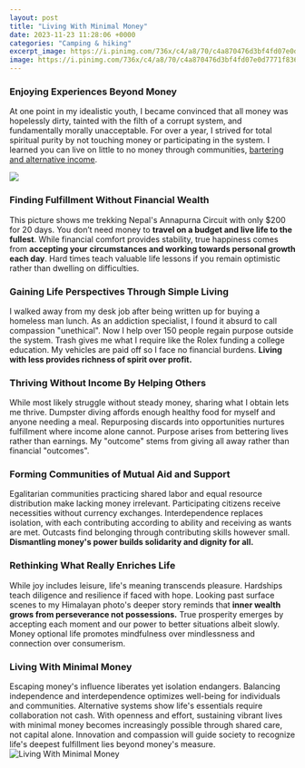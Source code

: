 ```yaml
---
layout: post
title: "Living With Minimal Money"
date: 2023-11-23 11:28:06 +0000
categories: "Camping & hiking"
excerpt_image: https://i.pinimg.com/736x/c4/a8/70/c4a870476d3bf4fd07e0d7771f836d9a.jpg
image: https://i.pinimg.com/736x/c4/a8/70/c4a870476d3bf4fd07e0d7771f836d9a.jpg
---
```


### Enjoying Experiences Beyond Money
At one point in my idealistic youth, I became convinced that all money was hopelessly dirty, tainted with the filth of a corrupt system, and fundamentally morally unacceptable. For over a year, I strived for total spiritual purity by not touching money or participating in the system. I learned you can live on little to no money through communities, [bartering and alternative income](https://fistore.mysenprints.com/collection/achenbach). 

![](https://greenwithless.com/wp-content/uploads/2020/10/amazing-ways-minimalism-helps-you-save-money.jpg)
### Finding Fulfillment Without Financial Wealth
This picture shows me trekking Nepal's Annapurna Circuit with only $200 for 20 days. You don’t need money to **travel on a budget and live life to the fullest**. While financial comfort provides stability, true happiness comes from **accepting your circumstances and working towards personal growth each day**. Hard times teach valuable life lessons if you remain optimistic rather than dwelling on difficulties.
### Gaining Life Perspectives Through Simple Living 
I walked away from my desk job after being written up for buying a homeless man lunch. As an addiction specialist, I found it absurd to call compassion "unethical". Now I help over 150 people regain purpose outside the system. Trash gives me what I require like the Rolex funding a college education. My vehicles are paid off so I face no financial burdens. **Living with less provides richness of spirit over profit.** 
### Thriving Without Income By Helping Others
While most likely struggle without steady money, sharing what I obtain lets me thrive. Dumpster diving affords enough healthy food for myself and anyone needing a meal. Repurposing discards into opportunities nurtures fulfillment where income alone cannot. Purpose arises from bettering lives rather than earnings. My "outcome" stems from giving all away rather than financial "outcomes".
### Forming Communities of Mutual Aid and Support  
Egalitarian communities practicing shared labor and equal resource distribution make lacking money irrelevant. Participating citizens receive necessities without currency exchanges. Interdependence replaces isolation, with each contributing according to ability and receiving as wants are met. Outcasts find belonging through contributing skills however small. **Dismantling money's power builds solidarity and dignity for all.**
### Rethinking What Really Enriches Life
While joy includes leisure, life's meaning transcends pleasure. Hardships teach diligence and resilience if faced with hope. Looking past surface scenes to my Himalayan photo's deeper story reminds that **inner wealth grows from perseverance not possessions.** True prosperity emerges by accepting each moment and our power to better situations albeit slowly. Money optional life promotes mindfulness over mindlessness and connection over consumerism.
### Living With Minimal Money
Escaping money's influence liberates yet isolation endangers. Balancing independence and interdependence optimizes well-being for individuals and communities. Alternative systems show life's essentials require collaboration not cash. With openness and effort, sustaining vibrant lives with minimal money becomes increasingly possible through shared care, not capital alone. Innovation and compassion will guide society to recognize life's deepest fulfillment lies beyond money's measure.
![Living With Minimal Money](https://i.pinimg.com/736x/c4/a8/70/c4a870476d3bf4fd07e0d7771f836d9a.jpg)